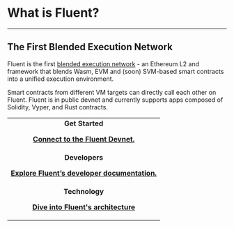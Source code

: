 # What is Fluent?

---
The First Blended Execution Network
---

Fluent is the first [blended execution network](https://mirror.xyz/fluentlabs.eth/8IelEprNblwr1HENCzbp9WFEc7FieEapD5SAiBNUBGA) - an Ethereum L2 and framework that blends Wasm, EVM and (soon) SVM-based smart contracts into a unified execution environment.

Smart contracts from different VM targets can directly call each other on Fluent. Fluent is in public devnet and currently supports apps composed of Solidity, Vyper, and Rust contracts.

<table data-column-title-hidden data-view="cards">
    <tbody>
        <tr><td align="center">
        <strong>Get Started</strong>
        <p>
            <strong>
                <a href="developer-preview/connect-to-the-fluent-devnet.md">
                    Connect to the Fluent Devnet.
                </a>
            </strong>
        </p>
        </td>
        </tr>
        <tr><td align="center">
        <strong>Developers</strong>
        <p>
            <strong>
                <a href="developer-preview/connect-to-the-fluent-devnet.md">
                    Explore Fluent’s developer documentation.
                </a>
            </strong>
        </p>
        </td>
        </tr>
        <td align="center">
        <strong>Technology</strong>
        <p>
            <strong>
                <a href="developer-guides/developer-quickstart-guides">
                    Dive into Fluent's architecture
                </a>
            </strong>
        </p>
        </td>
    </tbody>
</table>